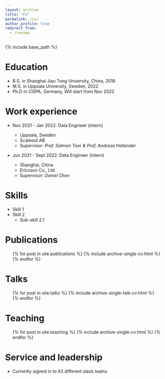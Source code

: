 ```yaml
---
layout: archive
title: "CV"
permalink: /cv/
author_profile: true
redirect_from:
  - /resume
---
```


{% include base_path %}

Education
======
* B.S. in Shanghai Jiao Tong University, China, 2018
* M.S. in Uppsala University, Sweden, 2022
* Ph.D in CISPA, Germany, Will start from Nov 2022

Work experience
======
* Nov 2021 - Jan 2022: Data Engineer (intern)
  * Uppsala, Sweden
  * Scaleout AB
  <!--Duties included: Tagging issues--> 
  * Supervisor: *Prof. Salman Toor & Prof. Andreas Hellander*

* Jun 2021 - Sept 2022: Data Engineer (intern)
  * Shanghai, China
  * Ericsson Co., Ltd 
  <!--Duties included: Tagging issues-->
  * Supervisor: *Daniel Chen*
  
Skills
======
* Skill 1
* Skill 2
  * Sub-skill 2.1

Publications
======
  <ul>{% for post in site.publications %}
    {% include archive-single-cv.html %}
  {% endfor %}</ul>
  
Talks
======
  <ul>{% for post in site.talks %}
    {% include archive-single-talk-cv.html %}
  {% endfor %}</ul>
  
Teaching
======
  <ul>{% for post in site.teaching %}
    {% include archive-single-cv.html %}
  {% endfor %}</ul>
  
Service and leadership
======
* Currently signed in to 43 different slack teams
